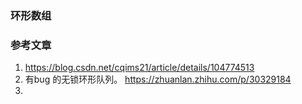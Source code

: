 ### 环形数组




### 参考文章
1. https://blog.csdn.net/cqims21/article/details/104774513
2. 有bug 的无锁环形队列。 
https://zhuanlan.zhihu.com/p/30329184
3. 